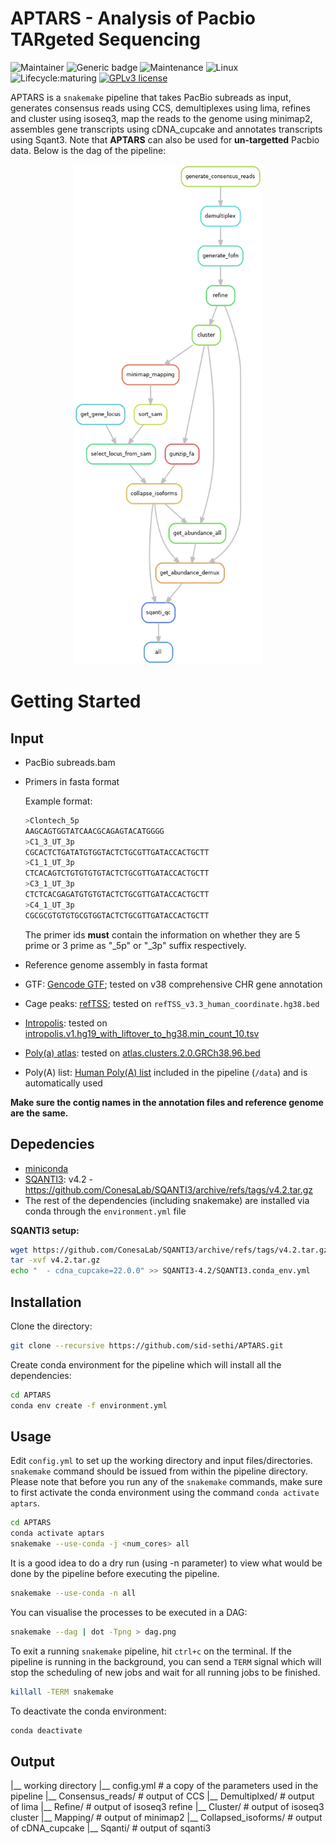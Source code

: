 # APTARS - Analysis of Pacbio TARgeted Sequencing

<!-- badges: start -->
![Maintainer](https://img.shields.io/badge/maintainer-SidSethi-blue)
![Generic badge](https://img.shields.io/badge/WMS-snakemake-blue.svg)
![Maintenance](https://img.shields.io/badge/Maintained%3F-yes-green.svg)
![Linux](https://svgshare.com/i/Zhy.svg)
![Lifecycle:maturing](https://img.shields.io/badge/lifecycle-maturing-blue.svg)
[![GPLv3 license](https://img.shields.io/badge/License-GPLv3-blue.svg)](https://github.com/sid-sethi/APTARS/blob/main/LICENSE)
<!-- badges: end -->

APTARS is a `snakemake` pipeline that takes PacBio subreads as input, generates consensus reads using CCS, demultiplexes using lima, refines and cluster using isoseq3, map the reads to the genome using minimap2, assembles gene transcripts using cDNA_cupcake and annotates transcripts using Sqant3. Note that **APTARS** can also be used for **un-targetted** Pacbio data. Below is the dag of the pipeline:  

<p align="center">
  <img src="dag/dag.png" width="300" height="800"/>  
</p>


# Getting Started

## Input

- PacBio subreads.bam
- Primers in fasta format

	Example format:

	```bash
	>Clontech_5p
	AAGCAGTGGTATCAACGCAGAGTACATGGGG
	>C1_3_UT_3p
	CGCACTCTGATATGTGGTACTCTGCGTTGATACCACTGCTT
	>C1_1_UT_3p
	CTCACAGTCTGTGTGTGTACTCTGCGTTGATACCACTGCTT
	>C3_1_UT_3p
	CTCTCACGAGATGTGTGTACTCTGCGTTGATACCACTGCTT
	>C4_1_UT_3p
	CGCGCGTGTGTGCGTGGTACTCTGCGTTGATACCACTGCTT
	```
	
	The primer ids **must** contain the information on whether they are 5 prime or 3 prime as "_5p" or "_3p" suffix respectively.

- Reference genome assembly in fasta format
- GTF: [Gencode GTF](https://www.gencodegenes.org/human/); tested on v38 comprehensive CHR gene annotation
- Cage peaks: [refTSS](http://reftss.clst.riken.jp/reftss/Main_Page); tested on `refTSS_v3.3_human_coordinate.hg38.bed`
- [Intropolis](https://github.com/nellore/intropolis): tested on [intropolis.v1.hg19_with_liftover_to_hg38.min_count_10.tsv](https://github.com/Magdoll/images_public/tree/master/SQANTI2_support_data)
- [Poly(a) atlas](https://polyasite.unibas.ch/): tested on [atlas.clusters.2.0.GRCh38.96.bed](https://polyasite.unibas.ch/atlas#2)
- Poly(A) list: [Human Poly(A) list](https://github.com/Magdoll/images_public/tree/master/SQANTI2_support_data) included in the pipeline (`/data`) and is automatically used

**Make sure the contig names in the annotation files and reference genome are the same.**

## Depedencies

- [miniconda](https://conda.io/miniconda.html)
- [SQANTI3](https://github.com/ConesaLab/SQANTI3): v4.2 - https://github.com/ConesaLab/SQANTI3/archive/refs/tags/v4.2.tar.gz
- The rest of the dependencies (including snakemake) are installed via conda through the `environment.yml` file

**SQANTI3 setup:**  
```bash
wget https://github.com/ConesaLab/SQANTI3/archive/refs/tags/v4.2.tar.gz
tar -xvf v4.2.tar.gz
echo "  - cdna_cupcake=22.0.0" >> SQANTI3-4.2/SQANTI3.conda_env.yml
```


## Installation

Clone the directory:

```bash
git clone --recursive https://github.com/sid-sethi/APTARS.git
```

Create conda environment for the pipeline which will install all the dependencies:

```bash
cd APTARS
conda env create -f environment.yml
```

## Usage

Edit `config.yml` to set up the working directory and input files/directories. `snakemake` command should be issued from within the pipeline directory. Please note that before you run any of the `snakemake` commands, make sure to first activate the conda environment using the command `conda activate aptars`.

```bash
cd APTARS
conda activate aptars
snakemake --use-conda -j <num_cores> all
```
It is a good idea to do a dry run (using -n parameter) to view what would be done by the pipeline before executing the pipeline.

```bash
snakemake --use-conda -n all
```

You can visualise the processes to be executed in a DAG:

```bash
snakemake --dag | dot -Tpng > dag.png
```

To exit a running `snakemake` pipeline, hit `ctrl+c` on the terminal. If the pipeline is running in the background, you can send a `TERM` signal which will stop the scheduling of new jobs and wait for all running jobs to be finished.

```bash
killall -TERM snakemake
```

To deactivate the conda environment:
```bash
conda deactivate
```

## Output

|__ working directory
   |__ config.yml # a copy of the parameters used in the pipeline
   |__ Consensus_reads/ # output of CCS 
   |__ Demultiplxed/ # output of lima
   |__ Refine/ # output of isoseq3 refine
   |__ Cluster/ # output of isoseq3 cluster
   |__ Mapping/ # output of minimap2
   |__ Collapsed_isoforms/ # output of cDNA_cupcake
   |__ Sqanti/ # output of sqanti3